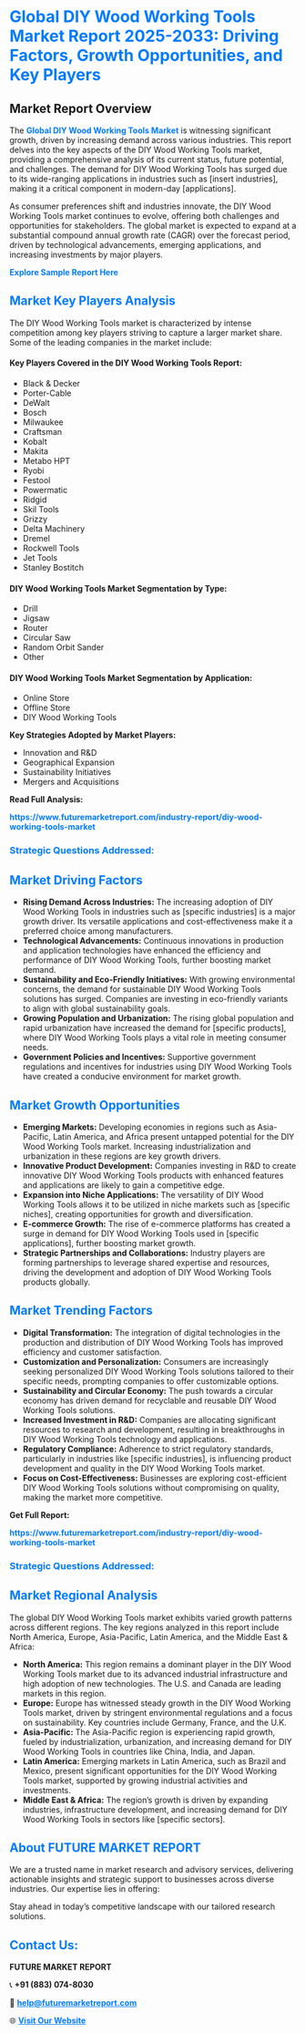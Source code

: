 <h1 style="color: #007BFF;">Global DIY Wood Working Tools Market Report 2025-2033: Driving Factors, Growth Opportunities, and Key Players</h1>

<section id="overview">
<h2>Market Report Overview</h2>
<p>The <a href="https://www.futuremarketreport.com/industry-report/diy-wood-working-tools-market" style="color: #007BFF; text-decoration: none;"><strong>Global DIY Wood Working Tools Market</strong></a> is witnessing significant growth, driven by increasing demand across various industries. This report delves into the key aspects of the DIY Wood Working Tools market, providing a comprehensive analysis of its current status, future potential, and challenges. The demand for DIY Wood Working Tools has surged due to its wide-ranging applications in industries such as [insert industries], making it a critical component in modern-day [applications].</p>
<p>As consumer preferences shift and industries innovate, the DIY Wood Working Tools market continues to evolve, offering both challenges and opportunities for stakeholders. The global market is expected to expand at a substantial compound annual growth rate (CAGR) over the forecast period, driven by technological advancements, emerging applications, and increasing investments by major players.</p>
</section>

<section id="overview">
<p><a href="https://www.futuremarketreport.com/request-sample/reportId=124260" style="color: #007BFF; text-decoration: none;"><strong>Explore Sample Report Here</strong></a></p>
</section>

<section id="key-players">
<h2 style="color: #007BFF;">Market Key Players Analysis</h2>
<p>The DIY Wood Working Tools market is characterized by intense competition among key players striving to capture a larger market share. Some of the leading companies in the market include:</p>
<h4>Key Players Covered in the DIY Wood Working Tools Report:</h4>
<ul><li>Black &amp; Decker</li><li>Porter-Cable</li><li>DeWalt</li><li>Bosch</li><li>Milwaukee</li><li>Craftsman</li><li>Kobalt</li><li>Makita</li><li>Metabo HPT</li><li>Ryobi</li><li>Festool</li><li>Powermatic</li><li>Ridgid</li><li>Skil Tools</li><li>Grizzy</li><li>Delta Machinery</li><li>Dremel</li><li>Rockwell Tools</li><li>Jet Tools</li><li>Stanley Bostitch</li></ul>
<h4>DIY Wood Working Tools Market Segmentation by Type:</h4>
<ul><li>Drill</li><li>Jigsaw</li><li>Router</li><li>Circular Saw</li><li>Random Orbit Sander</li><li>Other</li></ul>

<h4>DIY Wood Working Tools Market Segmentation by Application:</h4>
<ul><li>Online Store</li><li>Offline Store</li><li>DIY Wood Working Tools</li></ul>
<p><strong>Key Strategies Adopted by Market Players:</strong></p>
<ul>
<li>Innovation and R&D</li>
<li>Geographical Expansion</li>
<li>Sustainability Initiatives</li>
<li>Mergers and Acquisitions</li>
</ul>
</section>

<section>
<p><strong>Read Full Analysis: </strong></p><a href="https://www.futuremarketreport.com/industry-report/diy-wood-working-tools-market" style="color: #007BFF; text-decoration: none;"><strong>https://www.futuremarketreport.com/industry-report/diy-wood-working-tools-market</strong></a>
<h3 style="color: #007BFF;">Strategic Questions Addressed:</h3>
</section>

<section id="driving-factors">
<h2 style="color: #007BFF;">Market Driving Factors</h2>
<ul>
<li><strong>Rising Demand Across Industries:</strong> The increasing adoption of DIY Wood Working Tools in industries such as [specific industries] is a major growth driver. Its versatile applications and cost-effectiveness make it a preferred choice among manufacturers.</li>
<li><strong>Technological Advancements:</strong> Continuous innovations in production and application technologies have enhanced the efficiency and performance of DIY Wood Working Tools, further boosting market demand.</li>
<li><strong>Sustainability and Eco-Friendly Initiatives:</strong> With growing environmental concerns, the demand for sustainable DIY Wood Working Tools solutions has surged. Companies are investing in eco-friendly variants to align with global sustainability goals.</li>
<li><strong>Growing Population and Urbanization:</strong> The rising global population and rapid urbanization have increased the demand for [specific products], where DIY Wood Working Tools plays a vital role in meeting consumer needs.</li>
<li><strong>Government Policies and Incentives:</strong> Supportive government regulations and incentives for industries using DIY Wood Working Tools have created a conducive environment for market growth.</li>
</ul>
</section>

<section id="growth-opportunities">
<h2 style="color: #007BFF;">Market Growth Opportunities</h2>
<ul>
<li><strong>Emerging Markets:</strong> Developing economies in regions such as Asia-Pacific, Latin America, and Africa present untapped potential for the DIY Wood Working Tools market. Increasing industrialization and urbanization in these regions are key growth drivers.</li>
<li><strong>Innovative Product Development:</strong> Companies investing in R&D to create innovative DIY Wood Working Tools products with enhanced features and applications are likely to gain a competitive edge.</li>
<li><strong>Expansion into Niche Applications:</strong> The versatility of DIY Wood Working Tools allows it to be utilized in niche markets such as [specific niches], creating opportunities for growth and diversification.</li>
<li><strong>E-commerce Growth:</strong> The rise of e-commerce platforms has created a surge in demand for DIY Wood Working Tools used in [specific applications], further boosting market growth.</li>
<li><strong>Strategic Partnerships and Collaborations:</strong> Industry players are forming partnerships to leverage shared expertise and resources, driving the development and adoption of DIY Wood Working Tools products globally.</li>
</ul>
</section>

<section id="trending-factors">
<h2 style="color: #007BFF;">Market Trending Factors</h2>
<ul>
<li><strong>Digital Transformation:</strong> The integration of digital technologies in the production and distribution of DIY Wood Working Tools has improved efficiency and customer satisfaction.</li>
<li><strong>Customization and Personalization:</strong> Consumers are increasingly seeking personalized DIY Wood Working Tools solutions tailored to their specific needs, prompting companies to offer customizable options.</li>
<li><strong>Sustainability and Circular Economy:</strong> The push towards a circular economy has driven demand for recyclable and reusable DIY Wood Working Tools solutions.</li>
<li><strong>Increased Investment in R&D:</strong> Companies are allocating significant resources to research and development, resulting in breakthroughs in DIY Wood Working Tools technology and applications.</li>
<li><strong>Regulatory Compliance:</strong> Adherence to strict regulatory standards, particularly in industries like [specific industries], is influencing product development and quality in the DIY Wood Working Tools market.</li>
<li><strong>Focus on Cost-Effectiveness:</strong> Businesses are exploring cost-efficient DIY Wood Working Tools solutions without compromising on quality, making the market more competitive.</li>
</ul>
</section>

<section>
<p><strong>Get Full Report: </strong></p><a href="https://www.futuremarketreport.com/industry-report/diy-wood-working-tools-market" style="color: #007BFF; text-decoration: none;"><strong>https://www.futuremarketreport.com/industry-report/diy-wood-working-tools-market</strong></a>
<h3 style="color: #007BFF;">Strategic Questions Addressed:</h3>
</section>


<section id="regional-analysis">
<h2 style="color: #007BFF;">Market Regional Analysis</h2>
<p>The global DIY Wood Working Tools market exhibits varied growth patterns across different regions. The key regions analyzed in this report include North America, Europe, Asia-Pacific, Latin America, and the Middle East & Africa:</p>
<ul>
<li><strong>North America:</strong> This region remains a dominant player in the DIY Wood Working Tools market due to its advanced industrial infrastructure and high adoption of new technologies. The U.S. and Canada are leading markets in this region.</li>
<li><strong>Europe:</strong> Europe has witnessed steady growth in the DIY Wood Working Tools market, driven by stringent environmental regulations and a focus on sustainability. Key countries include Germany, France, and the U.K.</li>
<li><strong>Asia-Pacific:</strong> The Asia-Pacific region is experiencing rapid growth, fueled by industrialization, urbanization, and increasing demand for DIY Wood Working Tools in countries like China, India, and Japan.</li>
<li><strong>Latin America:</strong> Emerging markets in Latin America, such as Brazil and Mexico, present significant opportunities for the DIY Wood Working Tools market, supported by growing industrial activities and investments.</li>
<li><strong>Middle East & Africa:</strong> The region’s growth is driven by expanding industries, infrastructure development, and increasing demand for DIY Wood Working Tools in sectors like [specific sectors].</li>
</ul>
</section>

<footer>
<h2 style="color: #007BFF;">About FUTURE MARKET REPORT</h2>
<p>We are a trusted name in market research and advisory services, delivering actionable insights and strategic support to businesses across diverse industries. Our expertise lies in offering:</p>

<p>Stay ahead in today’s competitive landscape with our tailored research solutions.</p>

<h2 style="color: #007BFF;">Contact Us:</h2>
<p><strong>FUTURE MARKET REPORT</strong></p>
<p>📞 <strong>+91 (883) 074-8030</strong></p>
<p>📧 <strong><a href="mailto:help@futuremarketreport.com" style="color: #007BFF;">help@futuremarketreport.com</a></strong></p>
<p>🌐 <strong><a href="https://www.futuremarketreport.com/" style="color: #007BFF;">Visit Our Website</a></strong></p>
</footer>